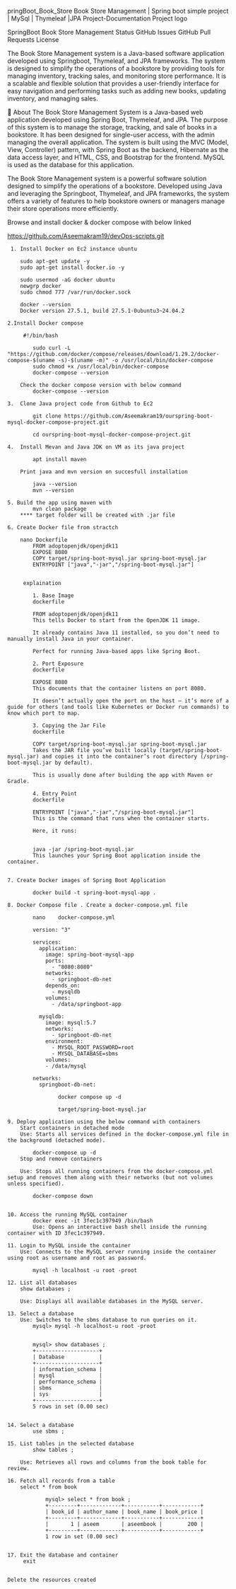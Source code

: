 pringBoot_Book_Store
Book Store Management | Spring boot simple project | MySql | Thymeleaf |JPA
Project-Documentation
Project logo

SpringBoot Book Store Management
Status GitHub Issues GitHub Pull Requests License

The Book Store Management system is a Java-based software application developed using Springboot, Thymeleaf, and JPA frameworks. The system is designed to simplify the operations of a bookstore by providing tools for managing inventory, tracking sales, and monitoring store performance. It is a scalable and flexible solution that provides a user-friendly interface for easy navigation and performing tasks such as adding new books, updating inventory, and managing sales.


🧐 About
The Book Store Management System is a Java-based web application developed using Spring Boot, Thymeleaf, and JPA. The purpose of this system is to manage the storage, tracking, and sale of books in a bookstore. It has been designed for single-user access, with the admin managing the overall application. The system is built using the MVC (Model, View, Controller) pattern, with Spring Boot as the backend, Hibernate as the data access layer, and HTML, CSS, and Bootstrap for the frontend. MySQL is used as the database for this application.

The Book Store Management system is a powerful software solution designed to simplify the operations of a bookstore. Developed using Java and leveraging the Springboot, Thymeleaf, and JPA frameworks, the system offers a variety of features to help bookstore owners or managers manage their store operations more efficiently.


Browse and install docker & docker compose with below linked
	
 https://github.com/Aseemakram19/devOps-scripts.git
			
	 1. Install Docker on Ec2 instance ubuntu
	 
		sudo apt-get update -y
		sudo apt-get install docker.io -y
		
		sudo usermod -aG docker ubuntu		
		newgrp docker		
		sudo chmod 777 /var/run/docker.sock

		docker --version
		Docker version 27.5.1, build 27.5.1-0ubuntu3~24.04.2
	 
	2.Install Docker compose
		 
		 #!/bin/bash

			sudo curl -L "https://github.com/docker/compose/releases/download/1.29.2/docker-compose-$(uname -s)-$(uname -m)" -o /usr/local/bin/docker-compose
			sudo chmod +x /usr/local/bin/docker-compose
			docker-compose --version
			
		Check the docker compose version with below command
			docker-compose --version
		
	3.  Clone Java project code from Github to Ec2
		
			git clone https://github.com/Aseemakram19/ourspring-boot-mysql-docker-compose-project.git
            
			cd ourspring-boot-mysql-docker-compose-project.git
			
	4.  Install Mevan and Java JDK on VM as its java project
	    
			apt install maven
			
		Print java and mvn version on succesfull installation
		
			java --version
			mvn --version
			
	5. Build the app using maven with 
	        mvn clean package
		**** target folder will be created with .jar file
		
	6. Create Docker file from stractch 
	
	    nano Dockerfile 
		    FROM adoptopenjdk/openjdk11  
			EXPOSE 8080
			COPY target/spring-boot-mysql.jar spring-boot-mysql.jar
			ENTRYPOINT ["java","-jar","/spring-boot-mysql.jar"]
			

	     explaination
		 
			1. Base Image
			dockerfile
			
			FROM adoptopenjdk/openjdk11
			This tells Docker to start from the OpenJDK 11 image.

			It already contains Java 11 installed, so you don’t need to manually install Java in your container.

			Perfect for running Java-based apps like Spring Boot.

			2. Port Exposure
			dockerfile
			
			EXPOSE 8080
			This documents that the container listens on port 8080.

			It doesn’t actually open the port on the host — it’s more of a guide for others (and tools like Kubernetes or Docker run commands) to know which port to map.

			3. Copying the Jar File
			dockerfile
			
			COPY target/spring-boot-mysql.jar spring-boot-mysql.jar
			Takes the JAR file you’ve built locally (target/spring-boot-mysql.jar) and copies it into the container’s root directory (/spring-boot-mysql.jar by default).

			This is usually done after building the app with Maven or Gradle.

			4. Entry Point
			dockerfile
			
			ENTRYPOINT ["java","-jar","/spring-boot-mysql.jar"]
			This is the command that runs when the container starts.

			Here, it runs:

			
			java -jar /spring-boot-mysql.jar
			This launches your Spring Boot application inside the container.

			
	7. Create Docker images of Spring Boot Application	
				
		    docker build -t spring-boot-mysql-app .
		
	8. Docker Compose file . Create a docker-compose.yml file 			
		
			nano 	docker-compose.yml

			version: "3"

			services:
			  application:
				image: spring-boot-mysql-app
				ports:
				  - "8080:8080"
				networks:
				  - springboot-db-net
				depends_on:
				  - mysqldb
				volumes:
				  - /data/springboot-app

			  mysqldb:
				image: mysql:5.7
				networks:
				  - springboot-db-net
				environment:
				  - MYSQL_ROOT_PASSWORD=root
				  - MYSQL_DATABASE=sbms
				volumes:
				- /data/mysql

			networks:
			  springboot-db-net:
					
					docker compose up -d
					
					target/spring-boot-mysql.jar
					
	9. Deploy application using the below command with containers
	    Start containers in detached mode
		Use: Starts all services defined in the docker-compose.yml file in the background (detached mode).
	     
			docker-compose up -d
		Stop and remove containers
		
		Use: Stops all running containers from the docker-compose.yml setup and removes them along with their networks (but not volumes unless specified).
         
			docker-compose down
			
			
	10. Access the running MySQL container
			docker exec -it 3fec1c397949 /bin/bash
			Use: Opens an interactive bash shell inside the running container with ID 3fec1c397949.
		
	11. Login to MySQL inside the container
	    Use: Connects to the MySQL server running inside the container using root as username and root as password.
		
			mysql -h localhost -u root -proot
			
	12. List all databases	
		show databases ;
		
		Use: Displays all available databases in the MySQL server.
	
	13. Select a database
	    Use: Switches to the sbms database to run queries on it.
			mysql> mysql -h localhost-u root -proot
			
			
			mysql> show databases ;
			+--------------------+
			| Database           |
			+--------------------+
			| information_schema |
			| mysql              |
			| performance_schema |
			| sbms               |
			| sys                |
			+--------------------+
			5 rows in set (0.00 sec)
			
	
	14. Select a database
			use sbms ;
		
	15. List tables in the selected database	
			show tables ;
		
		Use: Retrieves all rows and columns from the book table for review.
		
	16. Fetch all records from a table	
		select * from book
		
				mysql> select * from book ;
				+---------+-------------+-----------+------------+
				| book_id | author_name | book_name | book_price |
				+---------+-------------+-----------+------------+
				|       1 | aseem       | aseembook |        200 |
				+---------+-------------+-----------+------------+
				1 row in set (0.00 sec)
				
				
	17. Exit the database and container 
	     exit
		 
		 
    Delete the resources created
